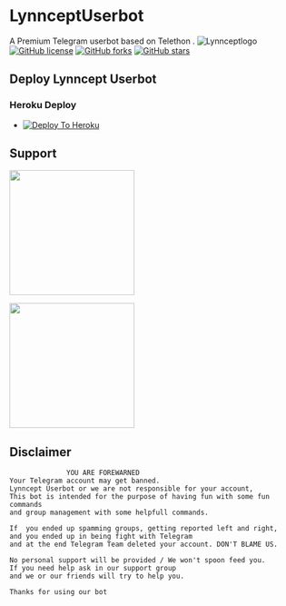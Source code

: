 # LynnceptUserbot
A Premium Telegram userbot based on Telethon .
![Lynnceptlogo](https://telegra.ph/file/b7dc845e3a48cde0d7bb1.jpg)
[![GitHub license](https://img.shields.io/github/license/LynnceptNetwork/LynnceptUserbot?&style=flat-square&logo=github)](https://github.com/LynnceptNetwork/LynnceptUserbot/blob/master/LICENSE)
[![GitHub forks](https://img.shields.io/github/forks/TgCatUB/catuserbot?&style=flat-square&logo=github)](https://github.com/LynnceptNetwork/LynnceptUserbot/fork)
[![GitHub stars](https://img.shields.io/github/stars/TgCatUB/catuserbot?&style=flat-square&logo=github)](https://github.com/LynnceptNetwork/LynnceptUserbot/stargazers)



## Deploy Lynncept Userbot
### Heroku Deploy
  - [![Deploy To Heroku](https://www.herokucdn.com/deploy/button.svg)](https://github.com/LynnceptNetwork/LynnceptUserbot)

## Support
   <a href="https://t.me/LynnceptNetwork/24"><img src="https://img.shields.io/badge/Channel%20Support%3F-yes-green?&style=flat-square?&logo=telegram" width=220px></a></p>
   <a href="https://t.me/Tanji_kamado_support"><img src="https://img.shields.io/badge/Group%20Support%3F-yes-green?&style=flat-square?&logo=telegram" width=220px></a></p>
   
## Disclaimer

```
              YOU ARE FOREWARNED
Your Telegram account may get banned.   
Lynncept Userbot or we are not responsible for your account, 
This bot is intended for the purpose of having fun with some fun commands 
and group management with some helpfull commands.

If  you ended up spamming groups, getting reported left and right, 
and you ended up in being fight with Telegram 
and at the end Telegram Team deleted your account. DON'T BLAME US.

No personal support will be provided / We won't spoon feed you. 
If you need help ask in our support group 
and we or our friends will try to help you.

Thanks for using our bot
```
